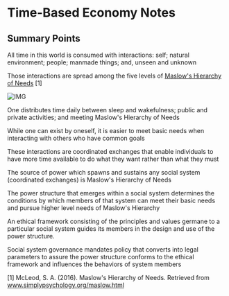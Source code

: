# Time-Based Economy Notes

## Summary Points
All time in this world is consumed with interactions: self; natural environment; people; manmade things; and, unseen and unknown

Those interactions are spread among the five levels of [Maslow's Hierarchy of Needs](https://www.simplypsychology.org/maslow.html) [1]

![IMG](https://github.com/stevebosserman/timebanking-matters/blob/master/Maslows%20Hierarchy%20of%20Needs-Ext-Pub.png)

One distributes time daily between sleep and wakefulness; public and private activities; and meeting Maslow's Hierarchy of Needs 

While one can exist by oneself, it is easier to meet basic needs when interacting with others who have common goals

These interactions are coordinated exchanges that enable individuals to have more time available to do what they want rather than what they must

The source of power which spawns and sustains any social system (coordinated exchanges) is Maslow's Hierarchy of Needs

The power structure that emerges within a social system determines the conditions by which members of that system can meet their basic needs and pursue higher level needs of Maslow's Hierarchy
 
An ethical framework consisting of the principles and values germane to a particular social system guides its members in the design and use of the power structure.

Social system governance mandates policy that converts into legal parameters to assure the power structure conforms to the ethical framework and influences the behaviors of system members

[1] McLeod, S. A. (2016). Maslow's Hierarchy of Needs. Retrieved from www.simplypsychology.org/maslow.html
